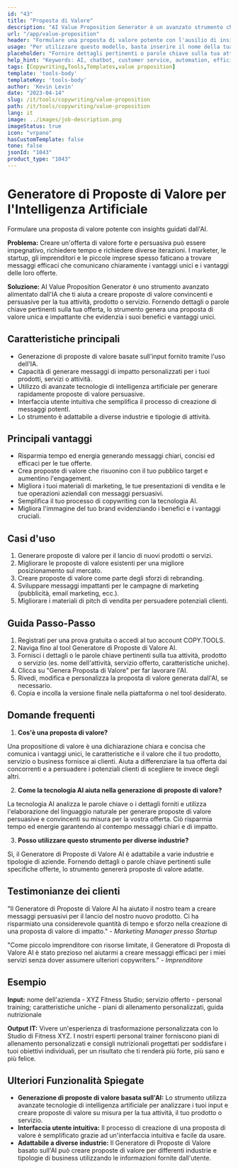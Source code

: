 ```yaml
---
id: "43"
title: "Proposta di Valore"
description: "AI Value Proposition Generator è un avanzato strumento che utilizza l'intelligenza artificiale per creare proposte di valore convincenti e persuasive per la tua attività, prodotto o servizio. Ti aiuta a risparmiare tempo ed energie generando messaggi chiari, concisi ed efficaci che evidenziano i benefici unici e i vantaggi di ciò che stai offrendo."
url: "/app/value-proposition"
header: "Formulare una proposta di valore potente con l'ausilio di insights guidati dall'AI."
usage: "Per utilizzare questo modello, basta inserire il nome della tua attività, del tuo prodotto o del tuo servizio, le parole chiave o le caratteristiche principali. Questo strumento genererà quindi una proposta di valore unica e incisiva basata sulle tue informazioni."
placeholder: "Fornire dettagli pertinenti o parole chiave sulla tua attività commerciale, prodotto o servizio, ad esempio il nome dell'azienda come 'XYZ Fitness Studio', il servizio offerto come 'personal training', o caratteristiche uniche come 'piani di allenamento personalizzati', 'guida nutrizionale', ecc."
help_hint: "Keywords: AI, chatbot, customer service, automation, efficiency."
tags: [Copywriting,Tools,Templates,value proposition]
template: 'tools-body'
templateKey: 'tools-body'
author: 'Kevin Levin'
date: "2023-04-14"
slug: /it/tools/copywriting/value-proposition
path: /it/tools/copywriting/value-proposition
lang: it
image: ../images/job-description.png
imageStatus: true
icon: "vrpano"
hasCustomTemplate: false
tone: false
jsonId: "1043"
product_type: "1043"
---
```

# Generatore di Proposte di Valore per l'Intelligenza Artificiale

Formulare una proposta di valore potente con insights guidati dall'AI.

**Problema:** Creare un'offerta di valore forte e persuasiva può essere impegnativo, richiedere tempo e richiedere diverse iterazioni. I marketer, le startup, gli imprenditori e le piccole imprese spesso faticano a trovare messaggi efficaci che comunicano chiaramente i vantaggi unici e i vantaggi delle loro offerte.

**Soluzione:** AI Value Proposition Generator è uno strumento avanzato alimentato dall'IA che ti aiuta a creare proposte di valore convincenti e persuasive per la tua attività, prodotto o servizio. Fornendo dettagli o parole chiave pertinenti sulla tua offerta, lo strumento genera una proposta di valore unica e impattante che evidenzia i suoi benefici e vantaggi unici.

## Caratteristiche principali

- Generazione di proposte di valore basate sull'input fornito tramite l'uso dell'IA.
- Capacità di generare messaggi di impatto personalizzati per i tuoi prodotti, servizi o attività.
- Utilizzo di avanzate tecnologie di intelligenza artificiale per generare rapidamente proposte di valore persuasive.
- Interfaccia utente intuitiva che semplifica il processo di creazione di messaggi potentI.
- Lo strumento è adattabile a diverse industrie e tipologie di attività.

## Principali vantaggi

- Risparmia tempo ed energia generando messaggi chiari, concisi ed efficaci per le tue offerte.
- Crea proposte di valore che risuonino con il tuo pubblico target e aumentino l'engagement.
- Migliora i tuoi materiali di marketing, le tue presentazioni di vendita e le tue operazioni aziendali con messaggi persuasivi.
- Semplifica il tuo processo di copywriting con la tecnologia AI.
- Migliora l'immagine del tuo brand evidenziando i benefici e i vantaggi cruciali.

## Casi d'uso

1. Generare proposte di valore per il lancio di nuovi prodotti o servizi.
2. Migliorare le proposte di valore esistenti per una migliore posizionamento sul mercato.
3. Creare proposte di valore come parte degli sforzi di rebranding.
4. Sviluppare messaggi impattanti per le campagne di marketing (pubblicità, email marketing, ecc.).
5. Migliorare i materiali di pitch di vendita per persuadere potenziali clienti.

## Guida Passo-Passo

1. Registrati per una prova gratuita o accedi al tuo account COPY.TOOLS.
2. Naviga fino al tool Generatore di Proposte di Valore AI.
3. Fornisci i dettagli o le parole chiave pertinenti sulla tua attività, prodotto o servizio (es. nome dell'attività, servizio offerto, caratteristiche uniche).
4. Clicca su "Genera Proposta di Valore" per far lavorare l'AI.
5. Rivedi, modifica e personalizza la proposta di valore generata dall'AI, se necessario.
6. Copia e incolla la versione finale nella piattaforma o nel tool desiderato.

## Domande frequenti

1. **Cos'è una proposta di valore?**

Una propositione di valore è una dichiarazione chiara e concisa che comunica i vantaggi unici, le caratteristiche e il valore che il tuo prodotto, servizio o business fornisce ai clienti. Aiuta a differenziare la tua offerta dai concorrenti e a persuadere i potenziali clienti di scegliere te invece degli altri.

2. **Come la tecnologia AI aiuta nella generazione di proposte di valore?**

La tecnologia AI analizza le parole chiave o i dettagli forniti e utilizza l'elaborazione del linguaggio naturale per generare proposte di valore persuasive e convincenti su misura per la vostra offerta. Ciò risparmia tempo ed energie garantendo al contempo messaggi chiari e di impatto.

3. **Posso utilizzare questo strumento per diverse industrie?**

Sì, il Generatore di Proposte di Valore AI è adattabile a varie industrie e tipologie di aziende. Fornendo dettagli o parole chiave pertinenti sulle specifiche offerte, lo strumento genererà proposte di valore adatte.

## Testimonianze dei clienti

"Il Generatore di Proposte di Valore AI ha aiutato il nostro team a creare messaggi persuasivi per il lancio del nostro nuovo prodotto. Ci ha risparmiato una considerevole quantità di tempo e sforzo nella creazione di una proposta di valore di impatto." - *Marketing Manager presso Startup*

"Come piccolo imprenditore con risorse limitate, il Generatore di Proposta di Valore AI è stato prezioso nel aiutarmi a creare messaggi efficaci per i miei servizi senza dover assumere ulteriori copywriters." - *Imprenditore*

## Esempio

**Input:** nome dell'azienda - XYZ Fitness Studio; servizio offerto - personal training; caratteristiche uniche - piani di allenamento personalizzati, guida nutrizionale

**Output IT:** Vivere un'esperienza di trasformazione personalizzata con lo Studio di Fitness XYZ. I nostri esperti personal trainer forniscono piani di allenamento personalizzati e consigli nutrizionali progettati per soddisfare i tuoi obiettivi individuali, per un risultato che ti renderà più forte, più sano e più felice.

## Ulteriori Funzionalità Spiegate

- **Generazione di proposte di valore basata sull'AI:** Lo strumento utilizza avanzate tecnologie di intelligenza artificiale per analizzare i tuoi input e creare proposte di valore su misura per la tua attività, il tuo prodotto o servizio.
- **Interfaccia utente intuitiva:** Il processo di creazione di una proposta di valore è semplificato grazie ad un'interfaccia intuitiva e facile da usare.
- **Adattabile a diverse industrie:** Il Generatore di Proposte di Valore basato sull'AI può creare proposte di valore per differenti industrie e tipologie di business utilizzando le informazioni fornite dall'utente.
